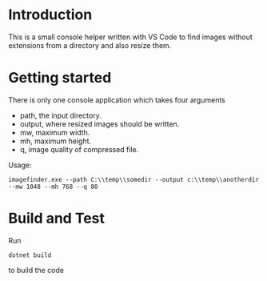 # Introduction 
This is a small console helper written with VS Code to find images without extensions from a directory and also resize them.

# Getting started
There is only one console application which takes four arguments
* path, the input directory.
* output, where resized images should be written.
* mw, maximum width.
* mh, maximum height.
* q, image quality of compressed file.

Usage:
```
imagefinder.exe --path C:\\temp\\somedir --output c:\\temp\\anotherdir --mw 1048 --mh 768 --q 80
```

# Build and Test
Run 
```
dotnet build
```
to build the code

